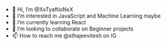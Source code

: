 - 👋 Hi, I’m @XxTyaftioNxX
- 👀 I’m interested in JavaScript and Machine Learning maybe 
- 🌱 I’m currently learning React
- 💞️ I’m looking to collaborate on Beginner projects
- 📫 How to reach me @sthajeevitesh on IG

<!---
XxTyaftioNxX/XxTyaftioNxX is a ✨ special ✨ repository because its `README.md` (this file) appears on your GitHub profile.
You can click the Preview link to take a look at your changes.
--->
